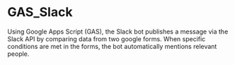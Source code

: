 # GAS_Slack
Using Google Apps Script (GAS), the Slack bot publishes a message via the Slack API by comparing data from two google forms. When specific conditions are met in the forms, the bot automatically mentions relevant people.
